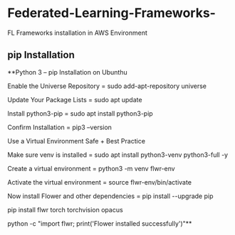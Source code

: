 # Federated-Learning-Frameworks-
FL Frameworks installation in AWS Environment 

## pip Installation

**Python 3 – pip Installation on Ubunthu

 Enable the Universe Repository = sudo add-apt-repository universe

 Update Your Package Lists = sudo apt update

 Install python3-pip = sudo apt install python3-pip

 Confirm Installation = pip3 –version

 Use a Virtual Environment Safe + Best Practice

 Make sure venv is installed = sudo apt install python3-venv python3-full -y

 Create a virtual environment = python3 -m venv flwr-env

 Activate the virtual environment = source flwr-env/bin/activate

 Now install Flower and other dependencies = pip install --upgrade pip

 pip install flwr torch torchvision opacus

 python -c "import flwr; print('Flower installed successfully')"**
